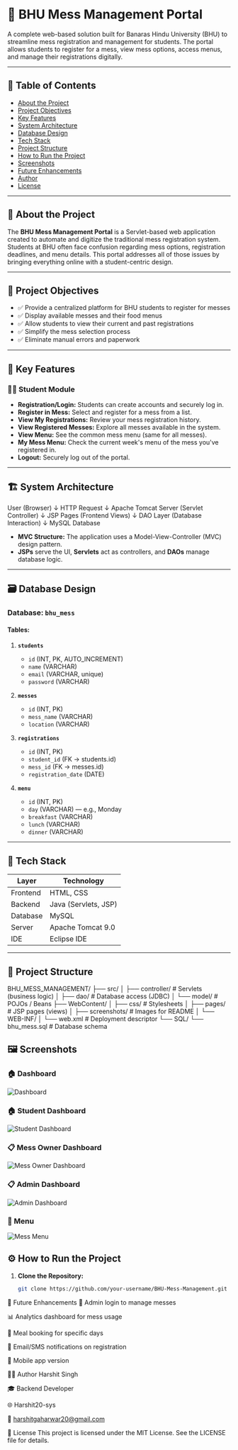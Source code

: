 # 🏫 BHU Mess Management Portal

A complete web-based solution built for Banaras Hindu University (BHU) to streamline mess registration and management for students. The portal allows students to register for a mess, view mess options, access menus, and manage their registrations digitally.

---

## 📌 Table of Contents

- [About the Project](#about-the-project)
- [Project Objectives](#project-objectives)
- [Key Features](#key-features)
- [System Architecture](#system-architecture)
- [Database Design](#database-design)
- [Tech Stack](#tech-stack)
- [Project Structure](#project-structure)
- [How to Run the Project](#how-to-run-the-project)
- [Screenshots](#screenshots)
- [Future Enhancements](#future-enhancements)
- [Author](#author)
- [License](#license)

---

## 📖 About the Project

The **BHU Mess Management Portal** is a Servlet-based web application created to automate and digitize the traditional mess registration system. Students at BHU often face confusion regarding mess options, registration deadlines, and menu details. This portal addresses all of those issues by bringing everything online with a student-centric design.

---

## 🎯 Project Objectives

- ✅ Provide a centralized platform for BHU students to register for messes
- ✅ Display available messes and their food menus
- ✅ Allow students to view their current and past registrations
- ✅ Simplify the mess selection process
- ✅ Eliminate manual errors and paperwork

---

## 🔑 Key Features

### 👨‍🎓 Student Module
- **Registration/Login:** Students can create accounts and securely log in.
- **Register in Mess:** Select and register for a mess from a list.
- **View My Registrations:** Review your mess registration history.
- **View Registered Messes:** Explore all messes available in the system.
- **View Menu:** See the common mess menu (same for all messes).
- **My Mess Menu:** Check the current week's menu of the mess you've registered in.
- **Logout:** Securely log out of the portal.

---

## 🏗️ System Architecture

User (Browser)
↓
HTTP Request
↓
Apache Tomcat Server (Servlet Controller)
↓
JSP Pages (Frontend Views)
↓
DAO Layer (Database Interaction)
↓
MySQL Database


- **MVC Structure:** The application uses a Model-View-Controller (MVC) design pattern.
- **JSPs** serve the UI, **Servlets** act as controllers, and **DAOs** manage database logic.

---

## 🗃️ Database Design

### Database: `bhu_mess`

#### Tables:

1. **`students`**
   - `id` (INT, PK, AUTO_INCREMENT)
   - `name` (VARCHAR)
   - `email` (VARCHAR, unique)
   - `password` (VARCHAR)

2. **`messes`**
   - `id` (INT, PK)
   - `mess_name` (VARCHAR)
   - `location` (VARCHAR)

3. **`registrations`**
   - `id` (INT, PK)
   - `student_id` (FK → students.id)
   - `mess_id` (FK → messes.id)
   - `registration_date` (DATE)

4. **`menu`**
   - `id` (INT, PK)
   - `day` (VARCHAR) — e.g., Monday
   - `breakfast` (VARCHAR)
   - `lunch` (VARCHAR)
   - `dinner` (VARCHAR)



---

## 🧰 Tech Stack

| Layer        | Technology        |
|--------------|-------------------|
| Frontend     | HTML, CSS         |
| Backend      | Java (Servlets, JSP) |
| Database     | MySQL             |
| Server       | Apache Tomcat 9.0 |
| IDE          | Eclipse IDE       |

---

## 📁 Project Structure

BHU_MESS_MANAGEMENT/
├── src/
│ ├── controller/ # Servlets (business logic)
│ ├── dao/ # Database access (JDBC)
│ └── model/ # POJOs / Beans
├── WebContent/
│ ├── css/ # Stylesheets
│ ├── pages/ # JSP pages (views)
│ ├── screenshots/ # Images for README
│ └── WEB-INF/
│ └── web.xml # Deployment descriptor
└── SQL/
└── bhu_mess.sql # Database schema


## 🖼️ Screenshots

### 🏠 Dashboard
![Dashboard](https://github.com/Harshit20-sys/BHU-Mess-Management/blob/7dfca2a66e6d5e05cb6f303161e03f64c2f2d147/WebContent/images/Screenshot%202025-07-31%20071731.png)


### 🏠 Student Dashboard
![Student Dashboard](https://github.com/Harshit20-sys/BHU-Mess-Management/blob/28ffdd7c7f8a89567473a8a1182fe77180312bd5/WebContent/images/Screenshot%202025-07-31%20071756.png)



### 📋 Mess Owner Dashboard
![Mess Owner Dashboard](https://github.com/Harshit20-sys/BHU-Mess-Management/blob/32908087b29ac7c2b87da6a6cc6e13ded9bbf014/WebContent/images/Screenshot%202025-07-31%20075624.png)


### 📋 Admin Dashboard
![Admin Dashboard](https://github.com/Harshit20-sys/BHU-Mess-Management/blob/4a5fe0fd319d02a93bba3aa591c52a1d9100cb7d/WebContent/images/Screenshot%202025-07-31%20071942.png)


### 🍛 Menu
![Mess Menu](https://github.com/Harshit20-sys/BHU-Mess-Management/blob/525765015bcbdfb3fd41d6ca0af068c238880f73/WebContent/images/Screenshot%202025-07-31%20073604.png)



## ⚙️ How to Run the Project

1. **Clone the Repository:**

   ```bash
   git clone https://github.com/your-username/BHU-Mess-Management.git


🔮 Future Enhancements
🔐 Admin login to manage messes

📊 Analytics dashboard for mess usage

📅 Meal booking for specific days

📩 Email/SMS notifications on registration

📱 Mobile app version

👨‍💻 Author
Harshit Singh

🎓 Backend Developer

🌐 Harshit20-sys

📧 harshitgaharwar20@gmail.com

📄 License
This project is licensed under the MIT License. See the LICENSE file for details.
